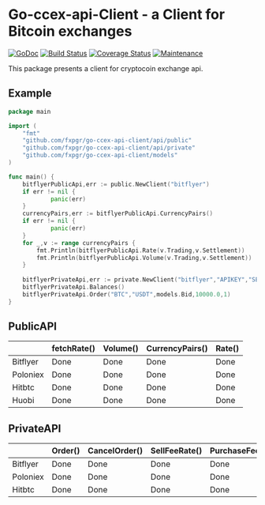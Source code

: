 # Go-ccex-api-Client - a Client for  Bitcoin exchanges

[![GoDoc](https://img.shields.io/badge/api-Godoc-blue.svg?style=flat-square)](https://godoc.org/github.com/fxpgr/go-ccex-api-client)
[![Build Status](https://travis-ci.org/fxpgr/go-ccex-api-client.svg?branch=master&time=now)](https://travis-ci.org/fxpgr/go-ccex-api-client)
[![Coverage Status](https://coveralls.io/repos/github/fxpgr/go-ccex-api-client/badge.svg?branch=master)](https://coveralls.io/github/fxpgr/go-ccex-api-client?branch=master&time=now)
[![Maintenance](https://img.shields.io/badge/Maintained%3F-yes-green.svg)](https://GitHub.com/Naereen/StrapDown.js/graphs/commit-activity)

This package presents a client for cryptocoin exchange api.

## Example

```go
package main

import (
	"fmt"
	"github.com/fxpgr/go-ccex-api-client/api/public"
	"github.com/fxpgr/go-ccex-api-client/api/private"
	"github.com/fxpgr/go-ccex-api-client/models"
)

func main() {
	bitflyerPublicApi,err := public.NewClient("bitflyer")
	if err != nil {
    		panic(err)
    }
    currencyPairs,err := bitflyerPublicApi.CurrencyPairs()
    if err != nil {
    		panic(err)
    }
    for _,v := range currencyPairs {
    	fmt.Println(bitflyerPublicApi.Rate(v.Trading,v.Settlement))
    	fmt.Println(bitflyerPublicApi.Volume(v.Trading,v.Settlement))
    }
    
    bitflyerPrivateApi,err := private.NewClient("bitflyer","APIKEY","SECRETKEY")
    bitflyerPrivateApi.Balances()
    bitflyerPrivateApi.Order("BTC","USDT",models.Bid,10000.0,1)
}
```

## PublicAPI

|          | fetchRate() | Volume() | CurrencyPairs() | Rate() |
|----------|-------------|----------|-----------------|--------|
| Bitflyer | Done        | Done     | Done            | Done   |
| Poloniex | Done        | Done     | Done            | Done   |
| Hitbtc   | Done        | Done     | Done            | Done   |
| Huobi    | Done        | Done     | Done            | Done   |

## PrivateAPI

|          | Order() | CancelOrder() | SellFeeRate() | PurchaseFeeRate() | Balances() | CompleteBalances() | ActiveOrders() | TransferFee() | Transfer() | Address() |
|----------|---------|---------------|---------------|-------------------|------------|--------------------|----------------|---------------|------------|-----------|
| Bitflyer | Done    | Done          | Done          | Done              | Done       | Done               | Done           | Done          | Done       | Done      |
| Poloniex | Done    | Done          | Done          | Done              | Done       | Done               | Done           | Done          | Done       | Done      |
| Hitbtc   | Done    | Done          | Done          | Done              | Done       | Done               | Done           | Done          | Done       | Done      |